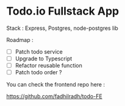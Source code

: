 # Todo.io Fullstack App 

Stack : Express, Postgres, node-postgres lib

Roadmap : 

- [ ] Patch todo service
- [ ] Upgrade to Typescript 
- [ ] Refactor reusable function
- [ ] Patch todo order ?

You can check the frontend repo here :

https://github.com/fadhilradh/todo-FE
